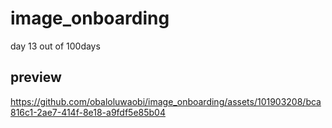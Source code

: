 # image_onboarding

day 13 out of 100days

## preview


https://github.com/obaloluwaobi/image_onboarding/assets/101903208/bca816c1-2ae7-414f-8e18-a9fdf5e85b04

